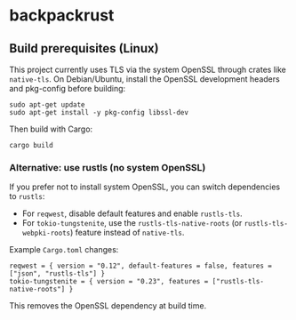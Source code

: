 # backpackrust

## Build prerequisites (Linux)

This project currently uses TLS via the system OpenSSL through crates like `native-tls`.
On Debian/Ubuntu, install the OpenSSL development headers and pkg-config before building:

```
sudo apt-get update
sudo apt-get install -y pkg-config libssl-dev
```

Then build with Cargo:

```
cargo build
```

### Alternative: use rustls (no system OpenSSL)

If you prefer not to install system OpenSSL, you can switch dependencies to `rustls`:

- For `reqwest`, disable default features and enable `rustls-tls`.
- For `tokio-tungstenite`, use the `rustls-tls-native-roots` (or `rustls-tls-webpki-roots`) feature instead of `native-tls`.

Example `Cargo.toml` changes:

```
reqwest = { version = "0.12", default-features = false, features = ["json", "rustls-tls"] }
tokio-tungstenite = { version = "0.23", features = ["rustls-tls-native-roots"] }
```

This removes the OpenSSL dependency at build time.
